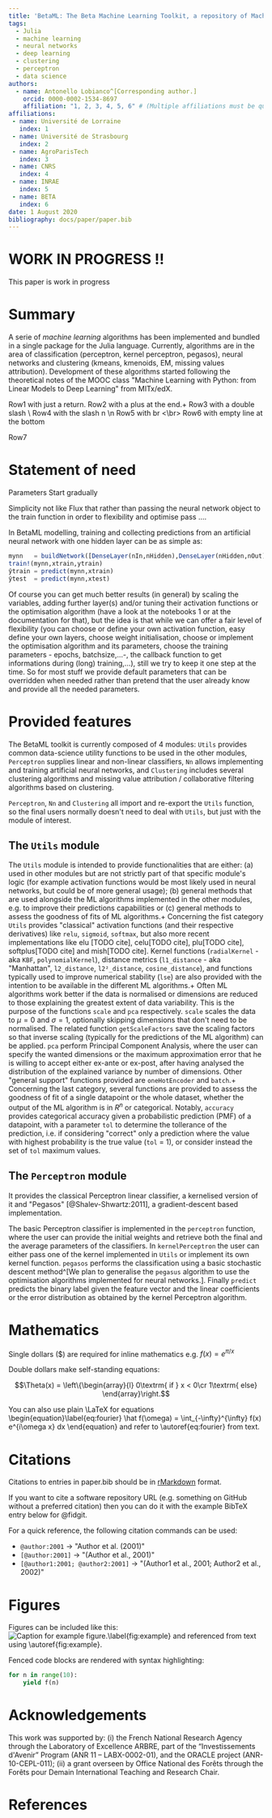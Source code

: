```yaml
---
title: 'BetaML: The Beta Machine Learning Toolkit, a repository of Machine Learning algorithms in Julia'
tags:
  - Julia
  - machine learning
  - neural networks
  - deep learning
  - clustering
  - perceptron
  - data science
authors:
  - name: Antonello Lobianco^[Corresponding author.]
    orcid: 0000-0002-1534-8697
    affiliation: "1, 2, 3, 4, 5, 6" # (Multiple affiliations must be quoted)
affiliations:
 - name: Université de Lorraine
   index: 1
 - name: Université de Strasbourg
   index: 2
 - name: AgroParisTech
   index: 3
 - name: CNRS
   index: 4
 - name: INRAE
   index: 5
 - name: BETA
   index: 6
date: 1 August 2020
bibliography: docs/paper/paper.bib
---
```


# WORK IN PROGRESS !!

This paper is work in progress

# Summary

A serie of _machine learning_ algorithms has been implemented and bundled in a single package for the Julia language.
Currently, algorithms are in the area of classification (perceptron, kernel perceptron, pegasos), neural networks and clustering (kmeans, kmenoids, EM, missing values attribution). Development of these algorithms started following the theoretical notes of the MOOC class "Machine Learning with Python: from Linear Models to Deep Learning" from MITx/edX.



Row1 with just a return.
Row2 with a plus at the end.+
Row3 with a double slash \\
Row4 with the slash n \n
Row5 with br <\br>
Row6 with empty line at the bottom

Row7



# Statement of need


Parameters Start gradually

Simplicity not like Flux that rather than passing the neural network object to the train function in order to flexibility and optimise pass ....


In BetaML modelling, training and collecting predictions from an artificial neural network with one hidden layer can be as simple as:

```julia
mynn   = buildNetwork([DenseLayer(nIn,nHidden),DenseLayer(nHidden,nOut)],squaredCost)
train!(mynn,xtrain,ytrain)
ŷtrain = predict(mynn,xtrain)           
ŷtest  = predict(mynn,xtest)
```
Of course you can get much better results (in general) by scaling the variables, adding further layer(s) and/or tuning their activation functions or the optimisation algorithm (have a look at the notebooks 1 or at the documentation for that), but the idea is that while we can offer a fair level of flexibility (you can choose or define your own activation function, easy define your own layers, choose weight initialisation, choose or implement the optimisation algorithm and its parameters, choose the training parameters - epochs, batchsize,…-, the callback function to get informations during (long) training,…), still we try to keep it one step at the time. So for most stuff we provide default parameters that can be overridden when needed rather than pretend that the user already know and provide all the needed parameters.


# Provided features

The BetaML toolkit is currently composed of 4 modules: `Utils` provides common data-science utility functions to be used in the other modules, `Perceptron` supplies linear and non-linear classifiers, `Nn` allows implementing and training artificial neural networks, and `Clustering` includes several clustering algorithms and missing value attribution / collaborative filtering algorithms based on clustering.

`Perceptron`, `Nn` and `Clustering` all import and re-export the `Utils` function, so the final users normally doesn't need to deal with `Utils`, but just with the module of interest.



## The `Utils` module

The `Utils` module is intended to provide functionalities that are either: (a) used in other modules but are not strictly part of that specific module's logic (for example activation functions would be most likely used in neural networks, but could be of more general usage); (b) general methods that are used alongside the ML algorithms implemented in the other modules, e.g. to improve their predictions capabilities or (c) general methods to assess the goodness of fits of ML algorithms.+
Concerning the fist category `Utils` provides "classical" activation functions (and their respective derivatives) like `relu`, `sigmoid`, `softmax`, but also more recent implementations like elu [TODO cite], celu[TODO cite], plu[TODO cite], softplus[TODO cite] and mish[TODO cite]. Kernel functions (`radialKernel` - aka `KBF`, `polynomialKernel`), distance metrics (`l1_distance` - aka "Manhattan", `l2_distance`, `l2²_distance`, `cosine_distance`), and functions typically used to improve numerical stability (`lse`) are also provided with the intention to be available in the different ML algorithms.+
Often ML algorithms work better if the data is normalised or dimensions are reduced to those explaining the greatest extent of data variability. This is the purpose of the functions `scale` and `pca` respectively. `scale` scales the data to $μ=0$ and $σ=1$, optionally skipping dimensions that don't need to be normalised. The related function `getScaleFactors` save the scaling factors so that inverse scaling (typically for the predictions of the ML algorithm) can be applied. `pca` perform Principal Component Analysis, where the user can specify the wanted dimensions or the maximum approximation error that he is willing to accept either ex-ante or ex-post, after having analysed the distribution of the explained variance by number of dimensions. Other "general support" functions provided are `oneHotEncoder` and `batch`.+
Concerning the last category, several functions are provided to assess the goodness of fit of a single datapoint or the whole dataset, whether the output of the ML algorithm is in $R^n$ or categorical. Notably, `accuracy` provides categorical accuracy given a probabilistic prediction (PMF) of a datapoint, with a parameter `tol` to determine the tollerance of the prediction, i.e. if considering "correct" only a prediction where the value with highest probability is the true value (`tol` = 1), or consider instead the set of `tol` maximum values.


## The `Perceptron` module

It provides the classical Perceptron linear classifier, a kernelised version of it and "Pegasos" [@Shalev-Shwartz:2011], a gradient-descent based implementation.

The basic Perceptron classifier is implemented in the `perceptron` function, where the user can provide the initial weights and retrieve both the final and the average parameters of the classifiers. In `kernelPerceptron` the user can either pass one of the kernel implemented in `Utils` or implement its own kernel function. `pegasos` performs the classification using a basic stochastic descent method^[We plan to generalise the `pegasus` algorithm to use the optimisation algorithms implemented for neural networks.]. Finally `predict` predicts the binary label given the feature vector and the linear coefficients or the error distribution as obtained by the kernel Perceptron algorithm.




# Mathematics

Single dollars ($) are required for inline mathematics e.g. $f(x) = e^{\pi/x}$

Double dollars make self-standing equations:

$$\Theta(x) = \left\{\begin{array}{l}
0\textrm{ if } x < 0\cr
1\textrm{ else}
\end{array}\right.$$

You can also use plain \LaTeX for equations
\begin{equation}\label{eq:fourier}
\hat f(\omega) = \int_{-\infty}^{\infty} f(x) e^{i\omega x} dx
\end{equation}
and refer to \autoref{eq:fourier} from text.

# Citations

Citations to entries in paper.bib should be in
[rMarkdown](http://rmarkdown.rstudio.com/authoring_bibliographies_and_citations.html)
format.

If you want to cite a software repository URL (e.g. something on GitHub without a preferred
citation) then you can do it with the example BibTeX entry below for @fidgit.

For a quick reference, the following citation commands can be used:
- `@author:2001`  ->  "Author et al. (2001)"
- `[@author:2001]` -> "(Author et al., 2001)"
- `[@author1:2001; @author2:2001]` -> "(Author1 et al., 2001; Author2 et al., 2002)"

# Figures

Figures can be included like this:
![Caption for example figure.\label{fig:example}](figure.png)
and referenced from text using \autoref{fig:example}.

Fenced code blocks are rendered with syntax highlighting:

```python
for n in range(10):
    yield f(n)
```

# Acknowledgements

This work was supported by: (i) the French National Research Agency through the Laboratory of Excellence ARBRE, part of the “Investissements d'Avenir” Program (ANR 11 – LABX-0002-01), and the ORACLE project (ANR-10-CEPL-011); (ii) a grant overseen by Office National des Forêts through the Forêts pour Demain International Teaching and Research Chair.

# References
